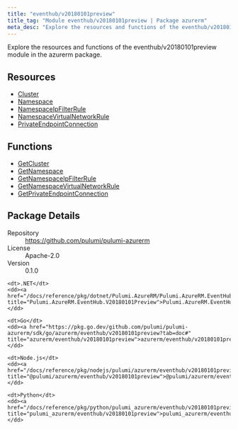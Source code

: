 ```yaml
---
title: "eventhub/v20180101preview"
title_tag: "Module eventhub/v20180101preview | Package azurerm"
meta_desc: "Explore the resources and functions of the eventhub/v20180101preview module in the azurerm package."
---
```


<!-- WARNING: this file was generated by Pulumi Docs Generator. -->
<!-- Do not edit by hand unless you're certain you know what you are doing! -->

Explore the resources and functions of the eventhub/v20180101preview module in the azurerm package.

<h2 id="resources">Resources</h2>
<ul class="api">
    <li><a href="cluster" title="Cluster"><span class="symbol resource"></span>Cluster</a></li>
    <li><a href="namespace" title="Namespace"><span class="symbol resource"></span>Namespace</a></li>
    <li><a href="namespaceipfilterrule" title="NamespaceIpFilterRule"><span class="symbol resource"></span>NamespaceIpFilterRule</a></li>
    <li><a href="namespacevirtualnetworkrule" title="NamespaceVirtualNetworkRule"><span class="symbol resource"></span>NamespaceVirtualNetworkRule</a></li>
    <li><a href="privateendpointconnection" title="PrivateEndpointConnection"><span class="symbol resource"></span>PrivateEndpointConnection</a></li>
</ul>

<h2 id="functions">Functions</h2>
<ul class="api">
    <li><a href="getcluster" title="GetCluster"><span class="symbol function"></span>GetCluster</a></li>
    <li><a href="getnamespace" title="GetNamespace"><span class="symbol function"></span>GetNamespace</a></li>
    <li><a href="getnamespaceipfilterrule" title="GetNamespaceIpFilterRule"><span class="symbol function"></span>GetNamespaceIpFilterRule</a></li>
    <li><a href="getnamespacevirtualnetworkrule" title="GetNamespaceVirtualNetworkRule"><span class="symbol function"></span>GetNamespaceVirtualNetworkRule</a></li>
    <li><a href="getprivateendpointconnection" title="GetPrivateEndpointConnection"><span class="symbol function"></span>GetPrivateEndpointConnection</a></li>
</ul>

<h2 id="package-details">Package Details</h2>
<dl class="package-details">
	<dt>Repository</dt>
	<dd><a href="https://github.com/pulumi/pulumi-azurerm">https://github.com/pulumi/pulumi-azurerm</a></dd>
	<dt>License</dt>
	<dd>Apache-2.0</dd>
	<dt>Version</dt>
	<dd>0.1.0</dd>
</dl>



<dl class="tabular">

    <dt>.NET</dt>
    <dd><a href="/docs/reference/pkg/dotnet/Pulumi.AzureRM/Pulumi.AzureRM.EventHub.V20180101Preview.html" title="Pulumi.AzureRM.EventHub.V20180101Preview">Pulumi.AzureRM.EventHub.V20180101Preview</a></dd>

    <dt>Go</dt>
    <dd><a href="https://pkg.go.dev/github.com/pulumi/pulumi-azurerm/sdk/go/azurerm/eventhub/v20180101preview?tab=doc#" title="azurerm/eventhub/v20180101preview">azurerm/eventhub/v20180101preview</a></dd>

    <dt>Node.js</dt>
    <dd><a href="/docs/reference/pkg/nodejs/pulumi/azurerm/eventhub/v20180101preview/#" title="@pulumi/azurerm/eventhub/v20180101preview">@pulumi/azurerm/eventhub/v20180101preview</a></dd>

    <dt>Python</dt>
    <dd><a href="/docs/reference/pkg/python/pulumi_azurerm/eventhub/v20180101preview" title="pulumi_azurerm/eventhub/v20180101preview">pulumi_azurerm/eventhub/v20180101preview</a></dd>

</dl>

